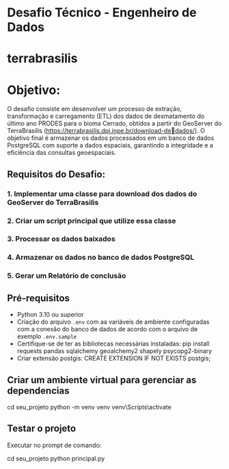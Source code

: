# Desafio Técnico - Engenheiro de Dados
# terrabrasilis

# Objetivo:

 O desafio consiste em desenvolver um processo de extração, transformação e carregamento (ETL) dos dados de desmatamento do último ano PRODES para o bioma Cerrado, obtidos a partir do GeoServer do TerraBrasilis (https://terrabrasilis.dpi.inpe.br/download-dedados/). O objetivo final é armazenar os dados processados em um banco de dados PostgreSQL com suporte a dados espaciais, garantindo a integridade e a eficiência das consultas geoespaciais.

 ## Requisitos do Desafio:

### 1.  Implementar uma classe para download dos dados do GeoServer do TerraBrasilis

### 2.  Criar um script principal que utilize essa classe

### 3.  Processar os dados baixados

### 4.  Armazenar os dados no banco de dados PostgreSQL


### 5.  Gerar um Relatório de conclusão

## Pré-requisitos

- Python 3.10 ou superior
- Criação do arquivo `.env` com aa variáveis de ambiente configuradas com a conexão do banco de dados de acordo com o arquivo de exemplo `.env.sample`
- Certifique-se de ter as bibliotecas necessárias instaladas: pip install requests pandas sqlalchemy geoalchemy2 shapely psycopg2-binary
- Criar extensão postgis: CREATE EXTENSION IF NOT EXISTS postgis;

## Criar um ambiente virtual para gerenciar as dependencias

cd seu_projeto
python -m venv venv
venv\Scripts\activate

## Testar o projeto

Executar no prompt de comando:

cd seu_projeto
python principal.py